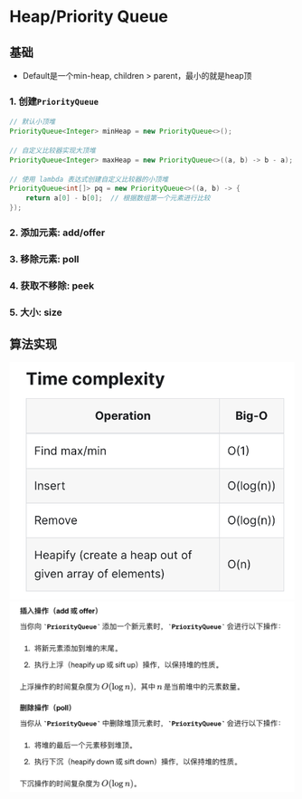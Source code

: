# Heap/Priority Queue
## 基础
* Default是一个min-heap, children > parent，最小的就是heap顶
### 1. 创建`PriorityQueue`
```java
// 默认小顶堆
PriorityQueue<Integer> minHeap = new PriorityQueue<>();

// 自定义比较器实现大顶堆
PriorityQueue<Integer> maxHeap = new PriorityQueue<>((a, b) -> b - a);

// 使用 lambda 表达式创建自定义比较器的小顶堆
PriorityQueue<int[]> pq = new PriorityQueue<>((a, b) -> {
    return a[0] - b[0];  // 根据数组第一个元素进行比较
});
```
### 2. 添加元素: add/offer
### 3. 移除元素: poll
### 4. 获取不移除: peek
### 5. 大小: size

## 算法实现
![image](./img/heapTC.png)
![image](./img/offerApoll.png)
